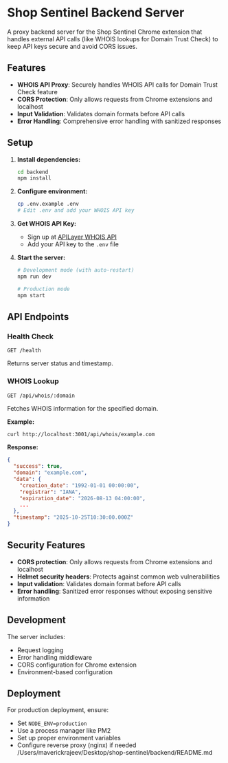 # Shop Sentinel Backend Server

A proxy backend server for the Shop Sentinel Chrome extension that handles external API calls (like WHOIS lookups for Domain Trust Check) to keep API keys secure and avoid CORS issues.

## Features

- **WHOIS API Proxy**: Securely handles WHOIS API calls for Domain Trust Check feature
- **CORS Protection**: Only allows requests from Chrome extensions and localhost
- **Input Validation**: Validates domain formats before API calls
- **Error Handling**: Comprehensive error handling with sanitized responses

## Setup

1. **Install dependencies:**
   ```bash
   cd backend
   npm install
   ```

2. **Configure environment:**
   ```bash
   cp .env.example .env
   # Edit .env and add your WHOIS API key
   ```

3. **Get WHOIS API Key:**
   - Sign up at [APILayer WHOIS API](https://apilayer.com/marketplace/whois-api)
   - Add your API key to the `.env` file

4. **Start the server:**
   ```bash
   # Development mode (with auto-restart)
   npm run dev

   # Production mode
   npm start
   ```

## API Endpoints

### Health Check
```
GET /health
```
Returns server status and timestamp.

### WHOIS Lookup
```
GET /api/whois/:domain
```
Fetches WHOIS information for the specified domain.

**Example:**
```bash
curl http://localhost:3001/api/whois/example.com
```

**Response:**
```json
{
  "success": true,
  "domain": "example.com",
  "data": {
    "creation_date": "1992-01-01 00:00:00",
    "registrar": "IANA",
    "expiration_date": "2026-08-13 04:00:00",
    ...
  },
  "timestamp": "2025-10-25T10:30:00.000Z"
}
```

## Security Features

- **CORS protection**: Only allows requests from Chrome extensions and localhost
- **Helmet security headers**: Protects against common web vulnerabilities
- **Input validation**: Validates domain format before API calls
- **Error handling**: Sanitized error responses without exposing sensitive information

## Development

The server includes:
- Request logging
- Error handling middleware
- CORS configuration for Chrome extension
- Environment-based configuration

## Deployment

For production deployment, ensure:
- Set `NODE_ENV=production`
- Use a process manager like PM2
- Set up proper environment variables
- Configure reverse proxy (nginx) if needed</content>
<parameter name="filePath">/Users/maverickrajeev/Desktop/shop-sentinel/backend/README.md
